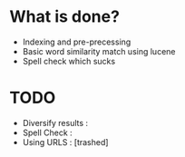 What is done?
=======
* Indexing and pre-precessing
* Basic word similarity match using lucene
* Spell check which sucks

TODO
====
* Diversify results : 
* Spell Check :
* Using URLS  : [trashed]

